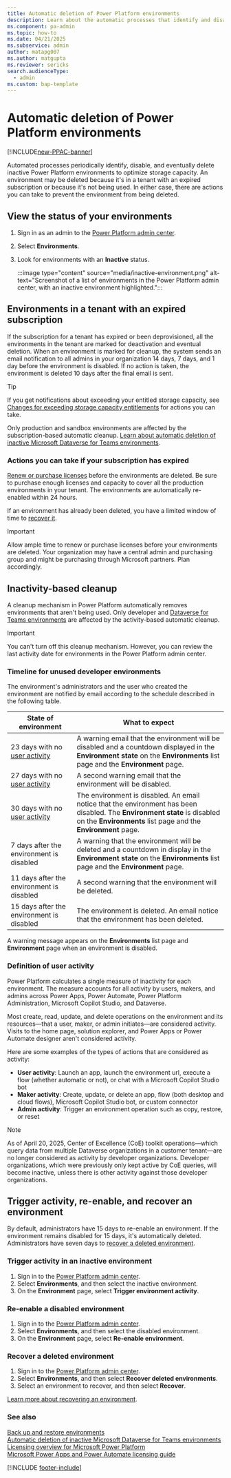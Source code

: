 ```yaml
---
title: Automatic deletion of Power Platform environments
description: Learn about the automatic processes that identify and disable Power Platform environments and how you can prevent them from being deleted.
ms.component: pa-admin
ms.topic: how-to
ms.date: 04/21/2025
ms.subservice: admin
author: matapg007
ms.author: matgupta 
ms.reviewer: sericks
search.audienceType: 
  - admin
ms.custom: bap-template
---
```


# Automatic deletion of Power Platform environments

[!INCLUDE[new-PPAC-banner](~/includes/new-PPAC-banner.md)]

Automated processes periodically identify, disable, and eventually delete inactive Power Platform environments to optimize storage capacity. An environment may be deleted because it's in a tenant with an expired subscription or because it's not being used. In either case, there are actions you can take to prevent the environment from being deleted.

## View the status of your environments

1. Sign in as an admin to the [Power Platform admin center](https://admin.powerplatform.microsoft.com/).
2. Select **Environments**.
3. Look for environments with an **Inactive** status.

    :::image type="content" source="media/inactive-environment.png" alt-text="Screenshot of a list of environments in the Power Platform admin center, with an inactive environment highlighted.":::

## Environments in a tenant with an expired subscription

If the subscription for a tenant has expired or been deprovisioned, all the environments in the tenant are marked for deactivation and eventual deletion. When an environment is marked for cleanup, the system sends an email notification to all admins in your organization 14 days, 7 days, and 1 day before the environment is disabled. If no action is taken, the environment is deleted 10 days after the final email is sent.

> [!TIP]
> If you get notifications about exceeding your entitled storage capacity, see [Changes for exceeding storage capacity entitlements](capacity-storage.md#changes-for-exceeding-storage-capacity-entitlements) for actions you can take.

Only production and sandbox environments are affected by the subscription-based automatic cleanup. [Learn about automatic deletion of inactive Microsoft Dataverse for Teams environments](inactive-teams-environment.md).

### Actions you can take if your subscription has expired

[Renew or purchase licenses](pricing-billing-skus.md) before the environments are deleted. Be sure to purchase enough licenses and capacity to cover all the production environments in your tenant. The environments are automatically re-enabled within 24 hours.

If an environment has already been deleted, you have a limited window of time to [recover it](recover-environment.md).

> [!IMPORTANT]
> Allow ample time to renew or purchase licenses before your environments are deleted. Your organization may have a central admin and purchasing group and might be purchasing through Microsoft partners. Plan accordingly.

## Inactivity-based cleanup

A cleanup mechanism in Power Platform automatically removes environments that aren't being used. Only developer and [Dataverse for Teams environments](inactive-teams-environment.md) are affected by the activity-based automatic cleanup.

> [!IMPORTANT]
> You can't turn off this cleanup mechanism. However, you can review the last activity date for environments in the Power Platform admin center. 

### Timeline for unused developer environments

The environment's administrators and the user who created the environment are notified by email according to the schedule described in the following table.

| State of environment | What to expect |
| --- | --- |
| 23 days with no [user activity](#definition-of-user-activity) | A warning email that the environment will be disabled and a countdown displayed in the **Environment state** on the **Environments** list page and the **Environment** page. |
| 27 days with no [user activity](#definition-of-user-activity) | A second warning email that the environment will be disabled.   |
| 30 days with no [user activity](#definition-of-user-activity) | The environment is disabled. An email notice that the environment has been disabled. The **Environment state** is disabled on the **Environments** list page and the **Environment** page. |
| 7 days after the environment is disabled | A warning that the environment will be deleted and a countdown in display in the **Environment state** on the **Environments** list page and the **Environment** page. |
| 11 days after the environment is disabled | A second warning that the environment will be deleted. |
| 15 days after the environment is disabled | The environment is deleted. An email notice that the environment has been deleted. |

A warning message appears on the **Environments** list page and **Environment** page when an environment is disabled.

### Definition of user activity

Power Platform calculates a single measure of inactivity for each environment. The measure accounts for all activity by users, makers, and admins across Power Apps, Power Automate, Power Platform Administration, Microsoft Copilot Studio, and Dataverse.

Most create, read, update, and delete operations on the environment and its resources&mdash;that a user, maker, or admin initiates&mdash;are considered activity. Visits to the home page, solution explorer, and Power Apps or Power Automate designer aren't considered activity.

Here are some examples of the types of actions that are considered as activity:

- **User activity**: Launch an app, launch the environment url, execute a flow (whether automatic or not), or chat with a Microsoft Copilot Studio bot
- **Maker activity**: Create, update, or delete an app, flow (both desktop and cloud flows), Microsoft Copilot Studio bot, or custom connector
- **Admin activity**: Trigger an environment operation such as copy, restore, or reset  

> [!NOTE]
> As of April 20, 2025, Center of Excellence (CoE) toolkit operations&mdash;which query data from multiple Dataverse organizations in a customer tenant&mdash;are no longer considered as activity by developer organizations. Developer organizations, which were previously only kept active by CoE queries, will become inactive, unless there is other activity against those developer organizations. 

## Trigger activity, re-enable, and recover an environment

By default, administrators have 15 days to re-enable an environment. If the environment remains disabled for 15 days, it's automatically deleted. Administrators have seven days to [recover a deleted environment](#recover-a-deleted-environment).

### Trigger activity in an inactive environment

1. Sign in to the [Power Platform admin center](https://admin.powerplatform.microsoft.com).
2. Select **Environments**, and then select the inactive environment.
3. On the **Environment** page, select **Trigger environment activity**.

### Re-enable a disabled environment

1. Sign in to the [Power Platform admin center](https://admin.powerplatform.microsoft.com).
2. Select **Environments**, and then select the disabled environment.
3. On the **Environment** page, select **Re-enable environment**.

### Recover a deleted environment

1. Sign in to the [Power Platform admin center](https://admin.powerplatform.microsoft.com).
2. Select **Environments**, and then select **Recover deleted environments**.
3. Select an environment to recover, and then select **Recover**.

[Learn more about recovering an environment](recover-environment.md).

### See also

[Back up and restore environments](backup-restore-environments.md)  
[Automatic deletion of inactive Microsoft Dataverse for Teams environments](inactive-teams-environment.md)  
[Licensing overview for Microsoft Power Platform](pricing-billing-skus.md)  
[Microsoft Power Apps and Power Automate licensing guide](https://go.microsoft.com/fwlink/?linkid=2085130)

[!INCLUDE [footer-include](../includes/footer-banner.md)]
